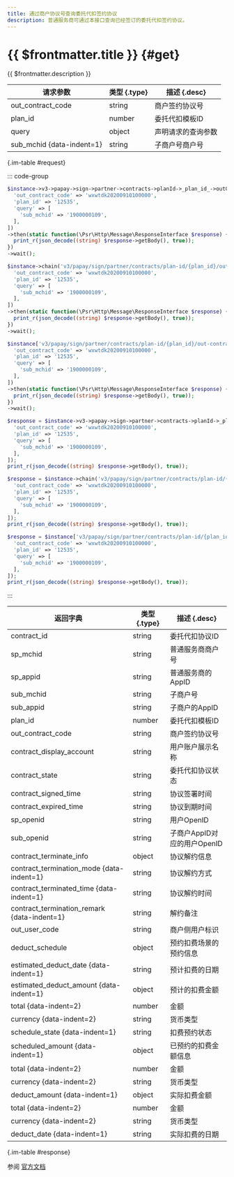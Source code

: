 ```yaml
---
title: 通过商户协议号查询委托代扣签约协议
description: 普通服务商可通过本接口查询已经签订的委托代扣签约协议。
---
```


# {{ $frontmatter.title }} {#get}

{{ $frontmatter.description }}

| 请求参数 | 类型 {.type} | 描述 {.desc}
| --- | --- | ---
| out_contract_code | string | 商户签约协议号
| plan_id | number | 委托代扣模板ID
| query | object | 声明请求的查询参数
| sub_mchid {data-indent=1} | string | 子商户号商户号

{.im-table #request}

::: code-group

```php [异步纯链式]
$instance->v3->papay->sign->partner->contracts->planId->_plan_id_->outContractCode->_out_contract_code_->getAsync([
  'out_contract_code' => 'wxwtdk20200910100000',
  'plan_id' => '12535',
  'query' => [
    'sub_mchid' => '1900000109',
  ],
])
->then(static function(\Psr\Http\Message\ResponseInterface $response) {
  print_r(json_decode((string) $response->getBody(), true));
})
->wait();
```

```php [异步声明式]
$instance->chain('v3/papay/sign/partner/contracts/plan-id/{plan_id}/out-contract-code/{out_contract_code}')->getAsync([
  'out_contract_code' => 'wxwtdk20200910100000',
  'plan_id' => '12535',
  'query' => [
    'sub_mchid' => '1900000109',
  ],
])
->then(static function(\Psr\Http\Message\ResponseInterface $response) {
  print_r(json_decode((string) $response->getBody(), true));
})
->wait();
```

```php [异步属性式]
$instance['v3/papay/sign/partner/contracts/plan-id/{plan_id}/out-contract-code/{out_contract_code}']->getAsync([
  'out_contract_code' => 'wxwtdk20200910100000',
  'plan_id' => '12535',
  'query' => [
    'sub_mchid' => '1900000109',
  ],
])
->then(static function(\Psr\Http\Message\ResponseInterface $response) {
  print_r(json_decode((string) $response->getBody(), true));
})
->wait();
```

```php [同步纯链式]
$response = $instance->v3->papay->sign->partner->contracts->planId->_plan_id_->outContractCode->_out_contract_code_->get([
  'out_contract_code' => 'wxwtdk20200910100000',
  'plan_id' => '12535',
  'query' => [
    'sub_mchid' => '1900000109',
  ],
]);
print_r(json_decode((string) $response->getBody(), true));
```

```php [同步声明式]
$response = $instance->chain('v3/papay/sign/partner/contracts/plan-id/{plan_id}/out-contract-code/{out_contract_code}')->get([
  'out_contract_code' => 'wxwtdk20200910100000',
  'plan_id' => '12535',
  'query' => [
    'sub_mchid' => '1900000109',
  ],
]);
print_r(json_decode((string) $response->getBody(), true));
```

```php [同步属性式]
$response = $instance['v3/papay/sign/partner/contracts/plan-id/{plan_id}/out-contract-code/{out_contract_code}']->get([
  'out_contract_code' => 'wxwtdk20200910100000',
  'plan_id' => '12535',
  'query' => [
    'sub_mchid' => '1900000109',
  ],
]);
print_r(json_decode((string) $response->getBody(), true));
```

:::

| 返回字典 | 类型 {.type} | 描述 {.desc}
| --- | --- | ---
| contract_id | string | 委托代扣协议ID
| sp_mchid | string | 普通服务商商户号
| sp_appid | string | 普通服务商的AppID
| sub_mchid | string | 子商户号
| sub_appid | string | 子商户的AppID
| plan_id | number | 委托代扣模板ID
| out_contract_code | string | 商户签约协议号
| contract_display_account | string | 用户账户展示名称
| contract_state | string | 委托代扣协议状态
| contract_signed_time | string | 协议签署时间
| contract_expired_time | string | 协议到期时间
| sp_openid | string | 用户OpenID
| sub_openid | string | 子商户AppID对应的用户OpenID
| contract_terminate_info | object | 协议解约信息
| contract_termination_mode {data-indent=1} | string | 协议解约方式
| contract_terminated_time {data-indent=1} | string | 协议解约时间
| contract_termination_remark {data-indent=1} | string | 解约备注
| out_user_code | string | 商户侧用户标识
| deduct_schedule | object | 预约扣费场景的预约信息
| estimated_deduct_date {data-indent=1} | string | 预计扣费的日期
| estimated_deduct_amount {data-indent=1} | object | 预计的扣费金额
| total {data-indent=2} | number | 金额
| currency {data-indent=2} | string | 货币类型
| schedule_state {data-indent=1} | string | 扣费预约状态
| scheduled_amount {data-indent=1} | object | 已预约的扣费金额信息
| total {data-indent=2} | number | 金额
| currency {data-indent=2} | string | 货币类型
| deduct_amount {data-indent=1} | object | 实际扣费金额
| total {data-indent=2} | number | 金额
| currency {data-indent=2} | string | 货币类型
| deduct_date {data-indent=1} | string | 实际扣费的日期

{.im-table #response}

参阅 [官方文档](https://pay.weixin.qq.com/docs/partner/apis/entrusted-payment/partner/partner-get-contract-by-code.html)
